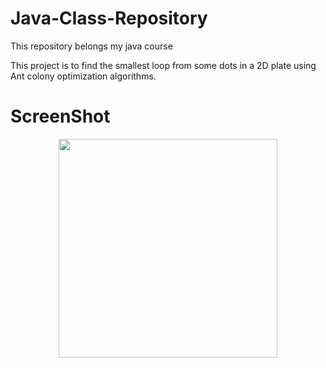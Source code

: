 # Java-Class-Repository
This repository belongs my java course
<P>This project is to find the smallest loop from some dots in a 2D plate using Ant colony optimization algorithms.</P>
<h1>ScreenShot</h1>
<p align="center">
  <img src="C:\Users\Reza\Desktop\Untitled picture.png" width="350"/>
</p>
